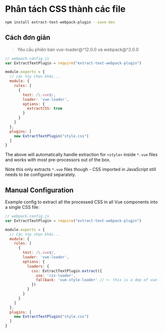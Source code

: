 # Phân tách CSS thành các file

``` bash
npm install extract-text-webpack-plugin --save-dev
```

## Cách đơn giản

> Yêu cầu phiên bản vue-loader@^12.0.0 và webpack@^2.0.0

``` js
// webpack.config.js
var ExtractTextPlugin = require("extract-text-webpack-plugin")

module.exports = {
  // các tùy chọn khác...
  module: {
    rules: [
      {
        test: /\.vue$/,
        loader: 'vue-loader',
        options: {
          extractCSS: true
        }
      }
    ]
  },
  plugins: [
    new ExtractTextPlugin("style.css")
  ]
}
```

The above will automatically handle extraction for `<style>` inside `*.vue` files and works with most pre-processors out of the box.

Note this only extracts `*.vue` files though - CSS imported in JavaScript still needs to be configured separately.

## Manual Configuration

Example config to extract all the processed CSS in all Vue components into a single CSS file:

``` js
// webpack.config.js
var ExtractTextPlugin = require("extract-text-webpack-plugin")

module.exports = {
  // Các tùy chọn khác...
  module: {
    rules: [
      {
        test: /\.vue$/,
        loader: 'vue-loader',
        options: {
          loaders: {
            css: ExtractTextPlugin.extract({
              use: 'css-loader',
              fallback: 'vue-style-loader' // <- this is a dep of vue-loader, so no need to explicitly install if using npm3
            })
          }
        }
      }
    ]
  },
  plugins: [
    new ExtractTextPlugin("style.css")
  ]
}
```

